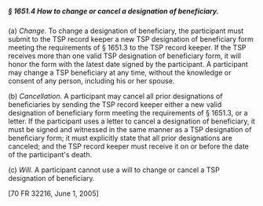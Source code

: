 ##### § 1651.4 How to change or cancel a designation of beneficiary. #####

(a) *Change.* To change a designation of beneficiary, the participant must submit to the TSP record keeper a new TSP designation of beneficiary form meeting the requirements of § 1651.3 to the TSP record keeper. If the TSP receives more than one valid TSP designation of beneficiary form, it will honor the form with the latest date signed by the participant. A participant may change a TSP beneficiary at any time, without the knowledge or consent of any person, including his or her spouse.

(b) *Cancellation.* A participant may cancel all prior designations of beneficiaries by sending the TSP record keeper either a new valid designation of beneficiary form meeting the requirements of § 1651.3, or a letter. If the participant uses a letter to cancel a designation of beneficiary, it must be signed and witnessed in the same manner as a TSP designation of beneficiary form; it must explicitly state that all prior designations are canceled; and the TSP record keeper must receive it on or before the date of the participant's death.

(c) *Will.* A participant cannot use a will to change or cancel a TSP designation of beneficiary.

[70 FR 32216, June 1, 2005]